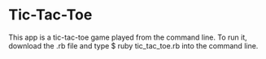 # Tic-Tac-Toe

This app is a tic-tac-toe game played from the command line. To run it, download the .rb file and type $ ruby tic_tac_toe.rb into the command line.
